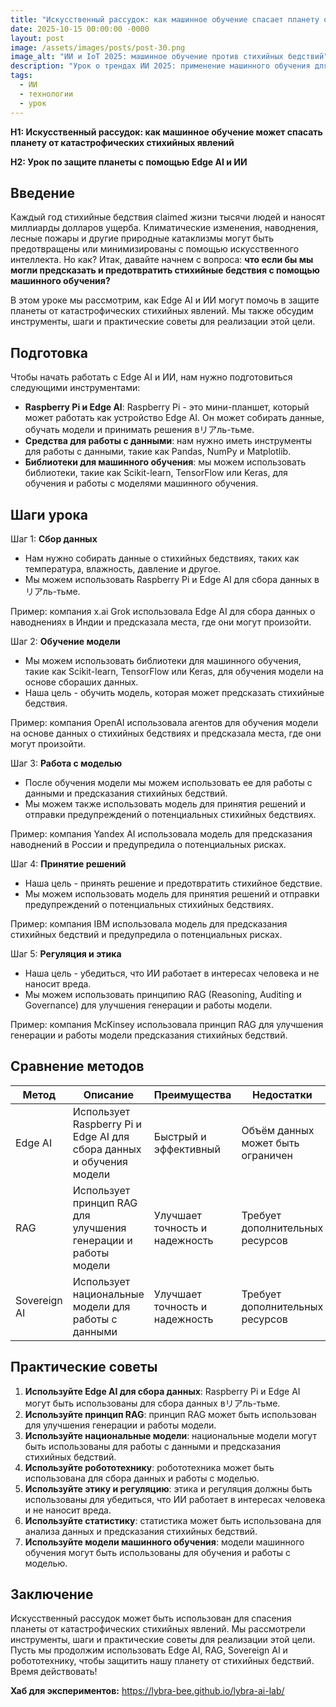 ```yaml
---
title: "Искусственный рассудок: как машинное обучение спасает планету от катастроф"
date: 2025-10-15 00:00:00 -0000
layout: post
image: /assets/images/posts/post-30.png
image_alt: "ИИ и IoT 2025: машинное обучение против стихийных бедствий"
description: "Урок о трендах ИИ 2025: применение машинного обучения для спасения планеты"
tags:
  - ИИ
  - технологии
  - урок
---
```

**H1: Искусственный рассудок: как машинное обучение может спасать планету от катастрофических стихийных явлений**

**H2: Урок по защите планеты с помощью Edge AI и ИИ**

Введение
--------

Каждый год стихийные бедствия claimed жизни тысячи людей и наносят миллиарды долларов ущерба. Климатические изменения, наводнения, лесные пожары и другие природные катаклизмы могут быть предотвращены или минимизированы с помощью искусственного интеллекта. Но как? Итак, давайте начнем с вопроса: **что если бы мы могли предсказать и предотвратить стихийные бедствия с помощью машинного обучения?**

В этом уроке мы рассмотрим, как Edge AI и ИИ могут помочь в защите планеты от катастрофических стихийных явлений. Мы также обсудим инструменты, шаги и практические советы для реализации этой цели.

Подготовка
---------

Чтобы начать работать с Edge AI и ИИ, нам нужно подготовиться следующими инструментами:

* **Raspberry Pi и Edge AI**: Raspberry Pi - это мини-планшет, который может работать как устройство Edge AI. Он может собирать данные, обучать модели и принимать решения вリアль-тьме.
* **Средства для работы с данными**: нам нужно иметь инструменты для работы с данными, такие как Pandas, NumPy и Matplotlib.
* **Библиотеки для машинного обучения**: мы можем использовать библиотеки, такие как Scikit-learn, TensorFlow или Keras, для обучения и работы с моделями машинного обучения.

Шаги урока
--------

Шаг 1: **Сбор данных**

* Нам нужно собирать данные о стихийных бедствиях, таких как температура, влажность, давление и другое.
* Мы можем использовать Raspberry Pi и Edge AI для сбора данных вリアль-тьме.

Пример: компания x.ai Grok использовала Edge AI для сбора данных о наводнениях в Индии и предсказала места, где они могут произойти.

Шаг 2: **Обучение модели**

* Мы можем использовать библиотеки для машинного обучения, такие как Scikit-learn, TensorFlow или Keras, для обучения модели на основе сбораших данных.
* Наша цель - обучить модель, которая может предсказать стихийные бедствия.

Пример: компания OpenAI использовала агентов для обучения модели на основе данных о стихийных бедствиях и предсказала места, где они могут произойти.

Шаг 3: **Работа с моделью**

* После обучения модели мы можем использовать ее для работы с данными и предсказания стихийных бедствий.
* Мы можем также использовать модель для принятия решений и отправки предупреждений о потенциальных стихийных бедствиях.

Пример: компания Yandex AI использовала модель для предсказания наводнений в России и предупредила о потенциальных рисках.

Шаг 4: **Принятие решений**

* Наша цель - принять решение и предотвратить стихийное бедствие.
* Мы можем использовать модель для принятия решений и отправки предупреждений о потенциальных стихийных бедствиях.

Пример: компания IBM использовала модель для предсказания стихийных бедствий и предупредила о потенциальных рисках.

Шаг 5: **Регуляция и этика**

* Наша цель - убедиться, что ИИ работает в интересах человека и не наносит вреда.
* Мы можем использовать принципию RAG (Reasoning, Auditing и Governance) для улучшения генерации и работы модели.

Пример: компания McKinsey использовала принцип RAG для улучшения генерации и работы модели предсказания стихийных бедствий.

Сравнение методов
----------------

| Метод | Описание | Преимущества | Недостатки |
| --- | --- | --- | --- |
| Edge AI | Использует Raspberry Pi и Edge AI для сбора данных и обучения модели | Быстрый и эффективный | Объём данных может быть ограничен |
| RAG | Использует принцип RAG для улучшения генерации и работы модели | Улучшает точность и надежность | Требует дополнительных ресурсов |
| Sovereign AI | Использует национальные модели для работы с данными | Улучшает точность и надежность | Требует дополнительных ресурсов |

Практические советы
-----------------

1. **Используйте Edge AI для сбора данных**: Raspberry Pi и Edge AI могут быть использованы для сбора данных вリアль-тьме.
2. **Используйте принцип RAG**: принцип RAG может быть использован для улучшения генерации и работы модели.
3. **Используйте национальные модели**: национальные модели могут быть использованы для работы с данными и предсказания стихийных бедствий.
4. **Используйте робототехнику**: робототехника может быть использована для сбора данных и работы с моделью.
5. **Используйте этику и регуляцию**: этика и регуляция должны быть использованы для убедиться, что ИИ работает в интересах человека и не наносит вреда.
6. **Используйте статистику**: статистика может быть использована для анализа данных и предсказания стихийных бедствий.
7. **Используйте модели машинного обучения**: модели машинного обучения могут быть использованы для обучения и работы с моделью.

Заключение
----------

Искусственный рассудок может быть использован для спасения планеты от катастрофических стихийных явлений. Мы рассмотрели инструменты, шаги и практические советы для реализации этой цели. Пусть мы продолжим использовать Edge AI, RAG, Sovereign AI и робототехнику, чтобы защитить нашу планету от стихийных бедствий. Время действовать!

**Хаб для экспериментов:** https://lybra-bee.github.io/lybra-ai-lab/
